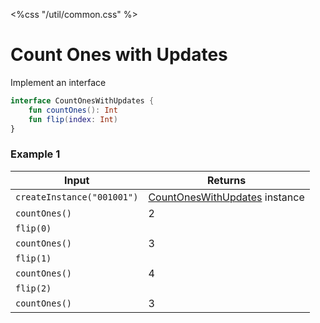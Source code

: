 <%css "/util/common.css" %>

# Count Ones with Updates

Implement an interface

```Kotlin
interface CountOnesWithUpdates {
    fun countOnes(): Int
    fun flip(index: Int)
}
```

### Example 1

<div class="sample">

| Input                      | Returns                                                             |
|----------------------------|---------------------------------------------------------------------|
| `createInstance("001001")` | [CountOnesWithUpdates](psi_element://CountOnesWithUpdates) instance |
| `countOnes()`              | 2                                                                   |
| `flip(0)`                  |                                                                     |
| `countOnes()`              | 3                                                                   |
| `flip(1)`                  |                                                                     |
| `countOnes()`              | 4                                                                   |
| `flip(2)`                  |                                                                     |
| `countOnes()`              | 3                                                                   |

</div>

